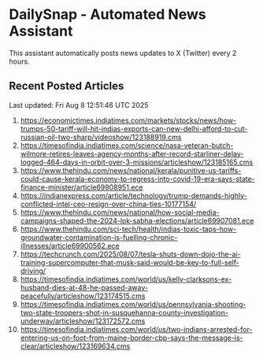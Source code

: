# DailySnap - Automated News Assistant

This assistant automatically posts news updates to X (Twitter) every 2 hours.

## Recent Posted Articles

Last updated: Fri Aug  8 12:51:46 UTC 2025

1. https://economictimes.indiatimes.com/markets/stocks/news/how-trumps-50-tariff-will-hit-indias-exports-can-new-delhi-afford-to-cut-russian-oil-two-sharp/videoshow/123188919.cms
2. https://timesofindia.indiatimes.com/science/nasa-veteran-butch-wilmore-retires-leaves-agency-months-after-record-starliner-delay-logged-464-days-in-orbit-over-3-missions/articleshow/123185165.cms
3. https://www.thehindu.com/news/national/kerala/punitive-us-tariffs-could-cause-kerala-economy-to-regress-into-covid-19-era-says-state-finance-minister/article69908951.ece
4. https://indianexpress.com/article/technology/trump-demands-highly-conflicted-intel-ceo-resign-over-china-ties-10177154/
5. https://www.thehindu.com/news/national/how-social-media-campaigns-shaped-the-2024-lok-sabha-elections/article69907081.ece
6. https://www.thehindu.com/sci-tech/health/indias-toxic-taps-how-groundwater-contamination-is-fuelling-chronic-illnesses/article69900562.ece
7. https://techcrunch.com/2025/08/07/tesla-shuts-down-dojo-the-ai-training-supercomputer-that-musk-said-would-be-key-to-full-self-driving/
8. https://timesofindia.indiatimes.com/world/us/kelly-clarksons-ex-husband-dies-at-48-he-passed-away-peacefully/articleshow/123174515.cms
9. https://timesofindia.indiatimes.com/world/us/pennsylvania-shooting-two-state-troopers-shot-in-susquehanna-county-investigation-underway/articleshow/123172572.cms
10. https://timesofindia.indiatimes.com/world/us/two-indians-arrested-for-entering-us-on-foot-from-maine-border-cbp-says-the-message-is-clear/articleshow/123169634.cms
